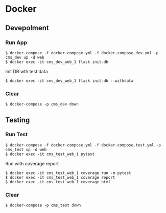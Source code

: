 # Docker

## Devepolment

### Run App

```
$ docker-compose -f docker-compose.yml -f docker-compose.dev.yml -p cms_dev up -d web
$ docker exec -it cms_dev_web_1 flask init-db
```

Init DB wth test data

```
$ docker exec -it cms_dev_web_1 flask init-db --withdata
```


### Clear

```
$ docker-compose -p cms_dev down
```

## Testing

### Run Test

```
$ docker-compose -f docker-compose.yml -f docker-compose.test.yml -p cms_test up -d web
$ docker exec -it cms_test_web_1 pytest
```

Run with coverage report

```
$ docker exec -it cms_test_web_1 coverage run -m pytest
$ docker exec -it cms_test_web_1 coverage report
$ docker exec -it cms_test_web_1 coverage html
```

### Clear

```
$ docker-compose -p cms_test down
```
